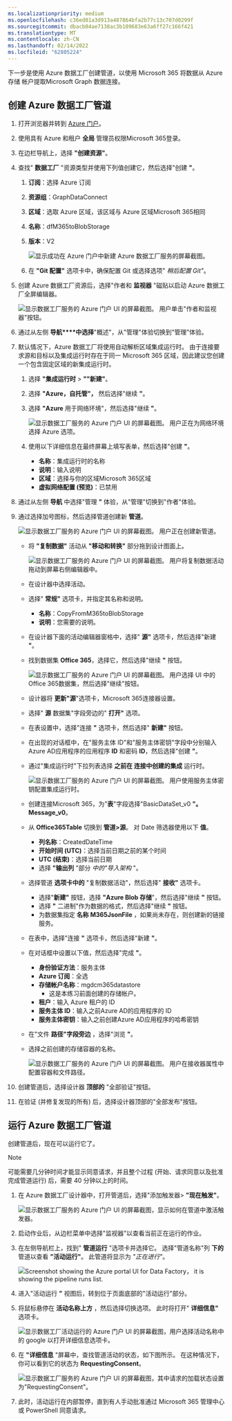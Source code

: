 ```yaml
---
ms.localizationpriority: medium
ms.openlocfilehash: c36ed01a3d913a487864bfa2b77c13c707d0299f
ms.sourcegitcommit: dbacb04ae7138ac3b109683e63a6ff27c166f421
ms.translationtype: MT
ms.contentlocale: zh-CN
ms.lasthandoff: 02/14/2022
ms.locfileid: "62805224"
---
```

<!-- markdownlint-disable MD002 MD041 -->

下一步是使用 Azure 数据工厂创建管道，以使用 Microsoft 365 将数据从 Azure 存储 帐户提取Microsoft Graph 数据连接。

## <a name="create-an-azure-data-factory-pipeline"></a>创建 Azure 数据工厂管道

1. 打开浏览器并转到 [Azure 门户](https://portal.azure.com/)。

1. 使用具有 Azure 和租户 **全局** 管理员权限Microsoft 365登录。

1. 在边栏导航上，选择 **"创建资源"**。

1. 查找" **数据工厂** "资源类型并使用下列值创建它，然后选择"创建 **"**。

    1. **订阅**：选择 Azure 订阅
    2. **资源组**：GraphDataConnect
    3. **区域**：选取 Azure 区域，该区域与 Azure 区域Microsoft 365相同
    4. **名称**：dfM365toBlobStorage
    5. **版本**：V2

        ![显示成功在 Azure 门户中新建 Azure 数据工厂服务的屏幕截图。](images/data-connect-adf-create.png)

    6. 在 **"Git 配置"** 选项卡中，确保配置 Git 或选择选项" _稍后配置 Git"_。

1. 创建 Azure 数据工厂资源后，选择"作者和 **监视器** "磁贴以启动 Azure 数据工厂全屏编辑器。

    ![显示数据工厂服务的 Azure 门户 UI 的屏幕截图。 用户单击"作者和监视器"按钮。](images/data-connect-adf-auth-and-mon.png)

1. 通过从左侧 **导航****中选择**"概述"，从"管理"体验切换到"管理"体验。

1. 默认情况下，Azure 数据工厂将使用自动解析区域集成运行时。 由于连接要求源和目标以及集成运行时存在于同一 Microsoft 365 区域，因此建议您创建一个包含固定区域的新集成运行时。

    1. 选择 **"集成运行时** > **""新建"**。
    2. 选择 **"Azure，自托管"，** 然后选择"继续 **"**。
    3. 选择 **"Azure** 用于网络环境"，然后选择"继续 **"**。

        ![显示数据工厂服务的 Azure 门户 UI 的屏幕截图。 用户正在为网络环境选择 Azure 选项。](images/data-connect-adf-network.png)

    4. 使用以下详细信息在最终屏幕上填写表单，然后选择"创建 **"**。

        - **名称**：集成运行时的名称
        - **说明**：输入说明
        - **区域**：选择与你的区域Microsoft 365区域
        - **虚拟网络配置 (预览)**：已禁用

1. 通过从左侧 **导航** 中选择"管理 **"** 体验，从"管理"切换到"作者"体验。
1. 通过选择加号图标，然后选择管道创建新 **管道**。

    ![显示数据工厂服务的 Azure 门户 UI 的屏幕截图。 用户正在创建新管道。](images/data-connect-adf-pipeline-create.png)

    - 将 **"复制数据"** 活动从 **"移动和转换"** 部分拖到设计图面上。

        ![显示数据工厂服务的 Azure 门户 UI 的屏幕截图。 用户将复制数据活动拖动到屏幕右侧编辑器中。](images/data-connect-adf-pipeline-copy-data.png)

    - 在设计器中选择活动。
    - 选择" **常规"** 选项卡，并指定其名称和说明。

      - **名称**：CopyFromM365toBlobStorage
      - **说明**：您需要的说明。

    - 在设计器下面的活动编辑器窗格中，选择" **源"** 选项卡，然后选择"新建 **"**。
    - 找到数据集 **Office 365**，选择它，然后选择"继续 **"** 按钮。

        ![显示数据工厂服务的 Azure 门户 UI 的屏幕截图。 用户选择 UI 中的Office 365数据集，然后选择"继续"按钮。](images/data-connect-adf-pipeline-dataset.png)

    - 设计器将 **更新"源**"选项卡，Microsoft 365连接器设置。
    - 选择" **源** 数据集"字段旁边的" **打开"** 选项。
    - 在表设置中，选择"连接 **"** 选项卡，然后选择" **新建"** 按钮。
    - 在出现的对话框中，在"服务主体 ID"和"服务主体密钥"字段中分别输入Azure AD应用程序的应用程序 **ID** 和密码  **ID**，然后选择"创建 **"**。
    - 通过"集成运行时"下拉列表选择 **之前在 连接中创建的集成** 运行时。

        ![显示数据工厂服务的 Azure 门户 UI 的屏幕截图。 用户使用服务主体密钥配置集成运行时。](images/data-connect-adf-linked-service.png)

    - 创建连接Microsoft 365，为"**表**"字段选择"BasicDataSet_v0 **"。Message_v0**。
    - 从 **Office365Table** 切换到 **管道>源**。 对 Date 筛选器使用以下 **值**。

      - **列名称**：CreatedDateTime
      - **开始时间 (UTC)**：选择当前日期之前的某个时间
      - **UTC (结束)**：选择当前日期
      - 选择 **"输出列** "部分 _中的"导入架构_ "。

    - 选择管道 **选项卡中的** "复制数据活动"，然后选择" **接收"** 选项卡。

      - 选择"**新建"** 按钮，选择 **"Azure Blob 存储**"，然后选择"继续 **"** 按钮。
      - 选择 **"** 二进制"作为数据的格式，然后选择"继续 **"** 按钮。
      - 为数据集指定 **名称 M365JsonFile** ，如果尚未存在，则创建新的链接服务。

    - 在表中，选择"连接 **"** 选项卡，然后选择"新建 **"**。
    - 在对话框中设置以下值，然后选择"完成 **"**。

        - **身份验证方法**：服务主体
        - **Azure 订阅**：全选
        - **存储帐户名称**：mgdcm365datastore
          - 这是本练习前面创建的存储帐户。
        - **租户**：输入 Azure 租户的 ID
        - **服务主体 ID**：输入之前Azure AD的应用程序的 ID
        - **服务主体密钥**：输入之前创建Azure AD应用程序的哈希密钥

    - 在"文件 **路径"字段旁边** ，选择"浏览 **"**。
    - 选择之前创建的存储容器的名称。

      ![显示数据工厂服务的 Azure 门户 UI 的屏幕截图。 用户在接收器属性中配置容器和文件路径。](images/data-connect-adf-sa-fp-config.png)

1. 创建管道后，选择设计器 **顶部的** "全部验证"按钮。

1. 在验证 (并修复发现的所有) 后，选择设计器顶部的"全部发布"按钮。

## <a name="run-the-azure-data-factory-pipeline"></a>运行 Azure 数据工厂管道

创建管道后，现在可以运行它了。

> [!NOTE]
> 可能需要几分钟时间才能显示同意请求，并且整个过程 (开始、请求同意以及批准完成管道运行) 后，需要 40 分钟以上的时间。

1. 在 Azure 数据工厂设计器中，打开管道后，选择"添加触发器> **"现在触发"**。

    ![显示数据工厂服务的 Azure 门户 UI 的屏幕截图，显示如何在管道中激活触发器。](images/data-connect-adf-run-trigger.png)

1. 启动作业后，从边栏菜单中选择"监视器"以查看当前正在运行的作业。

1. 在左侧导航栏上，找到" **管道运行** "选项卡并选择它。 选择"管道名称"列 **下的** 管道以查看 **"活动运行"**。 此管道将显示为 _"正在进行"_。

    ![Screenshot showing the Azure portal UI for Data Factory， it is showing the pipeline runs list.](images/data-connect-adf-pipeline-runs.png)

1. 进入"活动运行 **"** 视图后，转到位于页面底部的"活动运行"部分。

1. 将鼠标悬停在 **活动名称上方** ，然后选择切换选项。 此时将打开" **详细信息"** 选项卡。

    ![显示数据工厂活动运行的 Azure 门户 UI 的屏幕截图，用户选择活动名称中的 google 以打开详细信息选项卡。](images/data-connect-adf-pipeline-details.png)

1. 在 **"详细信息** "屏幕中，查找管道活动的状态，如下图所示。 在这种情况下，你可以看到它的状态为 **RequestingConsent**。

    ![显示数据工厂服务的 Azure 门户 UI 的屏幕截图，其中请求的加载状态设置为"RequestingConsent"。](images/data-connect-adf-wait-for-approval.png)

1. 此时，活动运行在内部暂停，直到有人手动批准通过 Microsoft 365 管理中心 或 PowerShell 同意请求。
